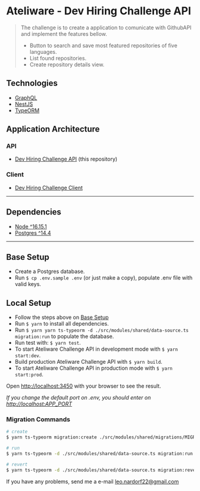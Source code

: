# Ateliware - Dev Hiring Challenge API

> The challenge is to create a application to comunicate with GithubAPI and implement the features bellow.
>
> - Button to search and save most featured repositories of five languages.
> - List found repositories.
> - Create repository details view.

## Technologies

- [GraphQL](https://graphql.org)
- [NestJS](https://nestjs.com)
- [TypeORM](https://typeorm.io)

## Application Architecture

### API

- [Dev Hiring Challenge API](https://github.com/Leonardo-Figueiredo/dev-hiring-challenge/tree/main) (this repository)

### Client

- [Dev Hiring Challenge Client](https://github.com/Leonardo-Figueiredo/dev-hiring-challenge-frontend)

---

## Dependencies

- [Node ^16.15.1](https://nodejs.org/dist/v16.15.1/docs/api/)
- [Postgres ^14.4](https://www.postgresql.org)

---

## Base Setup

- Create a Postgres database.
- Run `$ cp .env.sample .env` (or just make a copy), populate .env file with valid keys.

## Local Setup

- Follow the steps above on [Base Setup](#base-setup)
- Run `$ yarn` to install all dependencies.
- Run `$ yarn yarn ts-typeorm -d ./src/modules/shared/data-source.ts migration:run` to populate the database.
- Run test with: `$ yarn test`.
- To start Ateliware Challenge API in development mode with `$ yarn start:dev`.
- Build production Ateliware Challenge API with `$ yarn build`.
- To start Ateliware Challenge API in production mode with `$ yarn start:prod`.

Open [http://localhost:3450](http://localhost:3450) with your browser to see the result.

_If you change the default port on .env, you should enter on <http://localhost:APP_PORT>_

### Migration Commands

```bash
# create
$ yarn ts-typeorm migration:create ./src/modules/shared/migrations/MIGRATION_NAME

# run
$ yarn ts-typeorm -d ./src/modules/shared/data-source.ts migration:run

# revert
$ yarn ts-typeorm -d ./src/modules/shared/data-source.ts migration:revert

```

If you have any problems, send me a e-mail [leo.nardorf22@gmail.com](mailto:leo.nardorf22@gmail.com)
